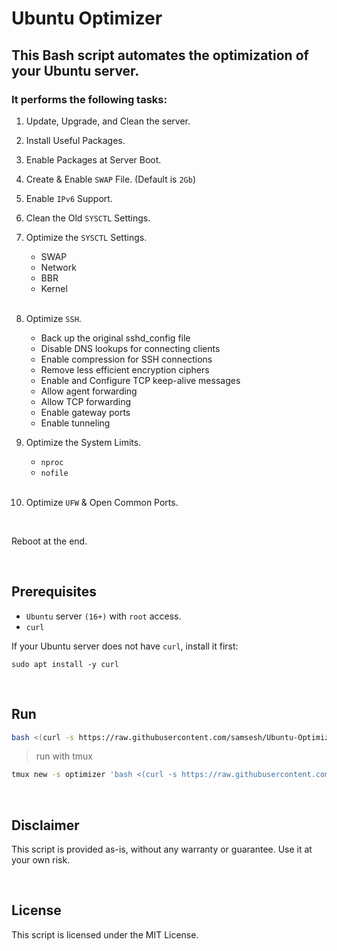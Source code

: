 # Ubuntu Optimizer

## This Bash script automates the optimization of your Ubuntu server.
### It performs the following tasks:


1. Update, Upgrade, and Clean the server.

2. Install Useful Packages.

3. Enable Packages at Server Boot.

4. Create & Enable `SWAP` File. (Default is `2Gb`)

5. Enable `IPv6` Support.

6. Clean the Old `SYSCTL` Settings.

7. Optimize the `SYSCTL` Settings.
    - SWAP
    - Network
    - BBR
    - Kernel

    <br>
8. Optimize `SSH`.
    - Back up the original sshd_config file
    - Disable DNS lookups for connecting clients
    - Enable compression for SSH connections
    - Remove less efficient encryption ciphers
    - Enable and Configure TCP keep-alive messages
    - Allow agent forwarding
    - Allow TCP forwarding
    - Enable gateway ports
    - Enable tunneling
    
9. Optimize the System Limits.
    - `nproc`
    - `nofile`
    
    <br>
10. Optimize `UFW` & Open Common Ports.

<br>

Reboot at the end.

<br>

## Prerequisites
- `Ubuntu` server `(16+)` with `root` access.
- `curl`

If your Ubuntu server does not have `curl`, install it first:

```
sudo apt install -y curl
```

<br>

## Run

``` bash
bash <(curl -s https://raw.githubusercontent.com/samsesh/Ubuntu-Optimizer/main/ubuntu-optimizer.sh)
```
> run with tmux 
``` bash
tmux new -s optimizer 'bash <(curl -s https://raw.githubusercontent.com/samsesh/Ubuntu-Optimizer/main/ubuntu-optimizer.sh)'
```

<br>

## Disclaimer
This script is provided as-is, without any warranty or guarantee. Use it at your own risk.

<br>

## License
This script is licensed under the MIT License.
